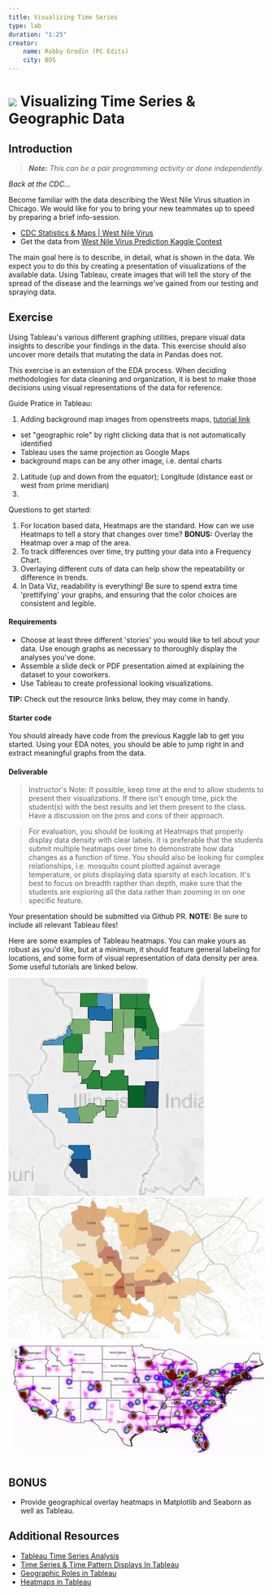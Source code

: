 ```yaml
---
title: Visualizing Time Series 
type: lab
duration: "1:25"
creator:
    name: Robby Grodin (PC Edits)
    city: BOS
---
```

# ![](https://ga-dash.s3.amazonaws.com/production/assets/logo-9f88ae6c9c3871690e33280fcf557f33.png) Visualizing Time Series & Geographic Data

## Introduction

> ***Note:*** _This can be a pair programming activity or done independently._

_Back at the CDC..._

Become familiar with the data describing the West Nile Virus situation in Chicago. We would like for you to bring your new teammates up to speed by preparing a brief info-session.

- [CDC Statistics & Maps | West Nile Virus](http://www.cdc.gov/westnile/statsmaps/)
- Get the data from [West Nile Virus Prediction Kaggle Contest](https://www.kaggle.com/c/predict-west-nile-virus/)

The main goal here is to describe, in detail, what is shown in the data. We expect you to do this by creating a presentation of visualizations of the available data. Using Tableau, create images that will tell the story of the spread of the disease and the learnings we've gained from our testing and spraying data. 

## Exercise

Using Tableau's various different graphing utilities, prepare visual data insights to describe your findings in the data. This exercise should also uncover more details that mutating the data in Pandas does not.

This exercise is an extension of the EDA process. When deciding methodologies for data cleaning and organization, it is best to make those decisions using visual representations of the data for reference. 

Guide Pratice in Tableau:

1. Adding background map images from openstreets maps, [tutorial link](http://kb.tableau.com/articles/knowledgebase/mapping-datapoints-google-maps)
- set "geographic role" by right clicking data that is not automatically identified
- Tableau uses the same projection as Google Maps
- background maps can be any other image, i.e. dental charts
2. Latitude (up and down from the equator); Longitude (distance east or west from prime meridian)
3. 

Questions to get started:

1. For location based data, Heatmaps are the standard. How can we use Heatmaps to tell a story that changes over time? **BONUS:** Overlay the Heatmap over a map of the area.
1. To track differences over time, try putting your data into a Frequency Chart.
1. Overlaying different cuts of data can help show the repeatability or difference in trends.
1. In Data Viz, readability is everything! Be sure to spend extra time 'prettifying' your graphs, and ensuring that the color choices are consistent and legible.

#### Requirements

- Choose at least three different 'stories' you would like to tell about your data. Use enough graphs as necessary to thoroughly display the analyses you've done.
- Assemble a slide deck or PDF presentation aimed at explaining the dataset to your coworkers.
- Use Tableau to create professional looking visualizations.

**TIP:** Check out the resource links below, they may come in handy.

#### Starter code

You should already have code from the previous Kaggle lab to get you started. Using your EDA notes, you should be able to jump right in and extract meaningful graphs from the data.

#### Deliverable

> Instructor's Note: If possible, keep time at the end to allow students to present their visualizations. If there isn't enough time, pick the student(s) with the best results and let them present to the class. Have a discussion on the pros and cons of their approach.

> For evaluation, you should be looking at Heatmaps that properly display data density with clear labels. It is preferable that the students submit multiple heatmaps over time to demonstrate how data changes as a function of time. You should also be looking for complex relationships, i.e. mosquito count plotted against average temperature, or plots displaying data sparsity at each location. It's best to focus on breadth rapther than depth, make sure that the students are exploring all the data rather than zooming in on one specific feature.

Your presentation should be submitted via Github PR. **NOTE:** Be sure to include all relevant Tableau files!

Here are some examples of Tableau heatmaps. You can make yours as robust as you'd like, but at a minimum, it should feature general labeling for locations, and some form of visual representation of data density per area. Some useful tutorials are linked below.

![](./assets/images/hm1.png)
![](./assets/images/hm2.png)
![](./assets/images/hm3.png)

## **BONUS**

- Provide geographical overlay heatmaps in Matplotlib and Seaborn as well as Tableau.

## Additional Resources

- [Tableau Time Series Analysis](www.tableau.com/stories/topic/time-series-analysis)
- [Time Series & Time Pattern Displays In Tableau](https://canvas.uw.edu/courses/891359/assignments/2378170?module_item_id=5158795)
- [Geographic Roles in Tableau](http://onlinehelp.tableau.com/current/pro/online/windows/en-us/help.htm#maps_geographicroles.html)
- [Heatmaps in Tableau](http://ksrowell.com/blog-visualizing-data/2013/04/10/how-to-create-a-geographical-heat-map/)

